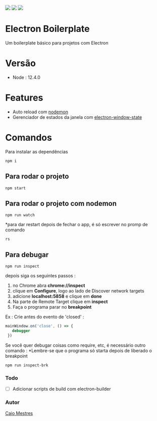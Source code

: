 ![](https://img.shields.io/badge/dependencies-up%20to%20date-brightgreen) ![](https://img.shields.io/badge/license-The%20Unlicense-blue) ![](https://img.shields.io/github/issues/caiomestres/electron-boilerplate)
# Electron Boilerplate

Um boilerplate básico para projetos com Electron

# Versão

 - Node : 12.4.0

# Features

 - Auto reload com [nodemon](https://www.npmjs.com/package/nodemon)
 - Gerenciador de estados da janela com [electron-window-state](https://www.npmjs.com/package/electron-window-state)  

# Comandos

Para instalar as dependências
```shell
npm i
```

## Para rodar o projeto
```shell
npm start
```

## Para rodar o projeto com nodemon
```shell
npm run watch
```
*para dar restart depois de fechar o app, é só escrever no promp de comando
```shell
rs
```

## Para debugar
```shell
npm run inspect
```
depois siga os seguintes passos :
 

 1. no Chrome abra **chrome://inspect**
 2. clique em **Configure**, logo ao lado de Discover network targets
 3. adicione **localhost:5858** e clique em **done**
 4. Na parte de Remote Target clique em **inspect**
 5. Faça o programa parar no **breakpoint** 
  
 Ex :
Crie antes do evento de 'closed' :
 ```javascript
mainWindow.on('close', () => {
    debugger
  })
```

Se você quer debugar coisas como require, etc, é necessário outro comando :
*Lembre-se que o programa só starta depois de liberado o breakpoint
```shell
npm run inspect-brk
```
### Todo
 - [ ] Adicionar scripts de build com electron-builder

### Autor
[Caio Mestres](https://www.linkedin.com/in/caio-mestres-77bbb614b/)
